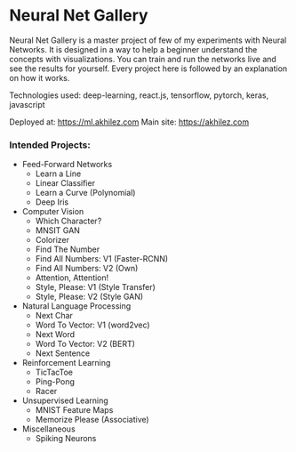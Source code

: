 # Neural Net Gallery
Neural Net Gallery is a master project of few of my experiments with Neural Networks. It is designed in a way to help a beginner understand the concepts with visualizations. You can train and run the networks live and see the results for yourself. Every project here is followed by an explanation on how it works.

Technologies used: deep-learning, react.js, tensorflow, pytorch, keras, javascript

Deployed at: https://ml.akhilez.com
Main site: https://akhilez.com


### Intended Projects:

 - Feed-Forward Networks
   - Learn a Line
   - Linear Classifier
   - Learn a Curve (Polynomial)
   - Deep Iris
 - Computer Vision
   - Which Character?
   - MNSIT GAN
   - Colorizer
   - Find The Number
   - Find All Numbers: V1 (Faster-RCNN)
   - Find All Numbers: V2 (Own)
   - Attention, Attention!
   - Style, Please: V1 (Style Transfer)
   - Style, Please: V2 (Style GAN)
 - Natural Language Processing
   - Next Char
   - Word To Vector: V1 (word2vec)
   - Next Word
   - Word To Vector: V2 (BERT)
   - Next Sentence
 - Reinforcement Learning
   - TicTacToe
   - Ping-Pong
   - Racer
 - Unsupervised Learning
   - MNIST Feature Maps
   - Memorize Please (Associative)
 - Miscellaneous
   - Spiking Neurons
